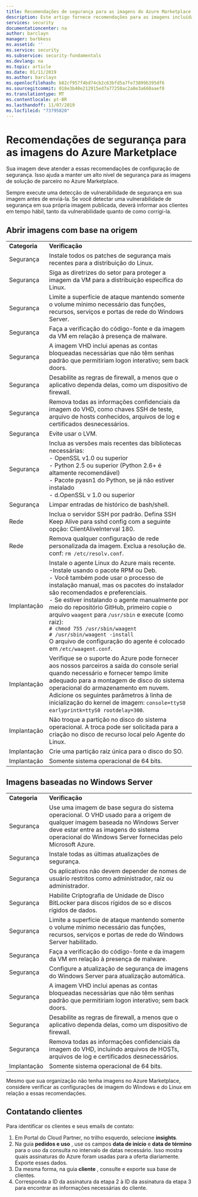 ```yaml
---
title: Recomendações de segurança para as imagens do Azure Marketplace | Microsoft Docs
description: Este artigo fornece recomendações para as imagens incluídas no Marketplace
services: security
documentationcenter: na
author: barclayn
manager: barbkess
ms.assetid: ''
ms.service: security
ms.subservice: security-fundamentals
ms.devlang: na
ms.topic: article
ms.date: 01/11/2019
ms.author: barclayn
ms.openlocfilehash: b82cf957f4bd74cb2c63bfd5a7fe73899b395df6
ms.sourcegitcommit: 018e3b40e212915ed7a77258ac2a8e3a660aaef8
ms.translationtype: MT
ms.contentlocale: pt-BR
ms.lasthandoff: 11/07/2019
ms.locfileid: "73795820"
---
```

# <a name="security-recommendations-for-azure-marketplace-images"></a>Recomendações de segurança para as imagens do Azure Marketplace

Sua imagem deve atender a essas recomendações de configuração de segurança. Isso ajuda a manter um alto nível de segurança para as imagens de solução de parceiro no Azure Marketplace.

Sempre execute uma detecção de vulnerabilidade de segurança em sua imagem antes de enviá-la. Se você detectar uma vulnerabilidade de segurança em sua própria imagem publicada, deverá informar aos clientes em tempo hábil, tanto da vulnerabilidade quanto de como corrigi-la.

## <a name="open-source-based-images"></a>Abrir imagens com base na origem

|||
|--------------------------------------------------------------|----------------------------------------------------------------------------------------------------------------------------------------------------------------------------------------------------------------------------------------------------------------------------------------|
| **Categoria**                                                 | **Verificação**                                                                                                                                                                                                                                                                              |
| Segurança                                                     | Instale todos os patches de segurança mais recentes para a distribuição do Linux.                                                                                                                                                                                                              |
| Segurança                                                     | Siga as diretrizes do setor para proteger a imagem da VM para a distribuição específica do Linux.                                                                                                                                                                                     |
| Segurança                                                     | Limite a superfície de ataque mantendo somente o volume mínimo necessário das funções, recursos, serviços e portas de rede do Windows Server.                                                                                                                                               |
| Segurança                                                     | Faça a verificação do código-fonte e da imagem da VM em relação à presença de malware.                                                                                                                                                                                                                                   |
| Segurança                                                     | A imagem VHD inclui apenas as contas bloqueadas necessárias que não têm senhas padrão que permitiriam logon interativo; sem back doors.                                                                                                                                           |
| Segurança                                                     | Desabilite as regras de firewall, a menos que o aplicativo dependa delas, como um dispositivo de firewall.                                                                                                                                                                             |
| Segurança                                                     | Remova todas as informações confidenciais da imagem do VHD, como chaves SSH de teste, arquivo de hosts conhecidos, arquivos de log e certificados desnecessários.                                                                                                                                       |
| Segurança                                                     | Evite usar o LVM.                                                                                                                                                                                                                                            |
| Segurança                                                     | Inclua as versões mais recentes das bibliotecas necessárias: </br> - OpenSSL v1.0 ou superior </br> - Python 2.5 ou superior (Python 2.6+ é altamente recomendável) </br> - Pacote pyasn1 do Python, se já não estiver instalado </br> - d.OpenSSL v 1.0 ou superior                                                                |
| Segurança                                                     | Limpar entradas de histórico de bash/shell.                                                                                                                                                                                                                                             |
| Rede                                                   | Inclua o servidor SSH por padrão. Defina SSH Keep Alive para sshd config com a seguinte opção: ClientAliveInterval 180.                                                                                                                                                        |
| Rede                                                   | Remova qualquer configuração de rede personalizada da imagem. Exclua a resolução de. conf: `rm /etc/resolv.conf`.                                                                                                                                                                                |
| Implantação                                                   | Instale o agente Linux do Azure mais recente.</br> -Instale usando o pacote RPM ou Deb.  </br> - Você também pode usar o processo de instalação manual, mas os pacotes do instalador são recomendados e preferenciais. </br> - Se estiver instalando o agente manualmente por meio do repositório GitHub, primeiro copie o arquivo `waagent` para `/usr/sbin` e execute (como raiz): </br>`# chmod 755 /usr/sbin/waagent` </br>`# /usr/sbin/waagent -install` </br>O arquivo de configuração do agente é colocado em `/etc/waagent.conf`. |
| Implantação                                                   | Verifique se o suporte do Azure pode fornecer aos nossos parceiros a saída do console serial quando necessário e fornecer tempo limite adequado para a montagem de disco do sistema operacional do armazenamento em nuvem. Adicione os seguintes parâmetros à linha de inicialização do kernel de imagem: `console=ttyS0 earlyprintk=ttyS0 rootdelay=300`. |
| Implantação                                                   | Não troque a partição no disco do sistema operacional. A troca pode ser solicitada para a criação no disco de recurso local pelo Agente do Linux.         |
| Implantação                                                   | Crie uma partição raiz única para o disco do SO.      |
| Implantação                                                   | Somente sistema operacional de 64 bits.                                                                                                                                                                                                                                                          |

## <a name="windows-server-based-images"></a>Imagens baseadas no Windows Server

|||
|-------------| -------------------------|
| **Categoria**                                                     | **Verificação**                                                                                                                                                                |
| Segurança                                                         | Use uma imagem de base segura do sistema operacional. O VHD usado para a origem de qualquer imagem baseada no Windows Server deve estar entre as imagens do sistema operacional do Windows Server fornecidas pelo Microsoft Azure. |
| Segurança                                                         | Instale todas as últimas atualizações de segurança.                                                                                                                                     |
| Segurança                                                         | Os aplicativos não devem depender de nomes de usuário restritos como administrador, raiz ou administrador.                                                                |
| Segurança                                                         | Habilite Criptografia de Unidade de Disco BitLocker para discos rígidos de so e discos rígidos de dados.                                                             |
| Segurança                                                         | Limite a superfície de ataque mantendo somente o volume mínimo necessário das funções, recursos, serviços e portas de rede do Windows Server habilitado.                         |
| Segurança                                                         | Faça a verificação do código-fonte e da imagem da VM em relação à presença de malware.                                                                                                                     |
| Segurança                                                         | Configure a atualização de segurança de imagens do Windows Server para atualização automática.                                                                                                                |
| Segurança                                                         | A imagem VHD inclui apenas as contas bloqueadas necessárias que não têm senhas padrão que permitiriam logon interativo; sem back doors.                             |
| Segurança                                                         | Desabilite as regras de firewall, a menos que o aplicativo dependa delas, como um dispositivo de firewall.                                                               |
| Segurança                                                         | Remova todas as informações confidenciais da imagem do VHD, incluindo arquivos de HOSTs, arquivos de log e certificados desnecessários.                                              |
| Implantação                                                       | Somente sistema operacional de 64 bits.                            |

Mesmo que sua organização não tenha imagens no Azure Marketplace, considere verificar as configurações de imagem do Windows e do Linux em relação a essas recomendações.

## <a name="contacting-customers"></a>Contatando clientes

Para identificar os clientes e seus emails de contato:

1.  Em Portal do Cloud Partner, no trilho esquerdo, selecione **insights**.
2.  Na guia **pedidos e uso** , use os campos **data de início** e **data de término** para o uso da consulta no intervalo de datas necessário. Isso mostra quais assinaturas do Azure foram usadas para a oferta diariamente. Exporte esses dados. 
3.  Da mesma forma, na guia **cliente** , consulte e exporte sua base de clientes.
4.  Corresponda a ID da assinatura da etapa 2 à ID da assinatura da etapa 3 para encontrar as informações necessárias do cliente.
